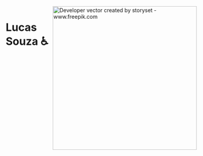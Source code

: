 <img align="right" alt="Developer vector created by storyset - www.freepik.com" height="380" src="https://media.discordapp.net/attachments/1286774838941188237/1301244870144557086/Design_sem_nome.png?ex=6723c639&is=672274b9&hm=7f52e7eccc030c41edb6947ad3053b5610d5777e301bcfdab43307f2a4dea8fe&=&format=webp&quality=lossless&width=1365&height=1365">

<h1>
    <span> Lucas Souza ♿ </span>
</h1>
